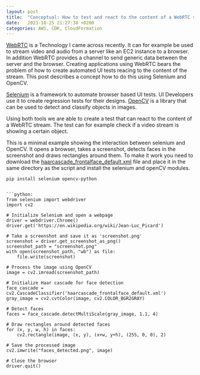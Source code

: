 ```yaml
---
layout: post
title:  "Conceptual: How to test and react to the content of a WebRTC stream"
date:   2023-10-25 21:27:38 +0200
categories: AWS, CDK, CloudFormation
---
```


[WebRTC](https://webrtc.org/) is a Technology I came across recently. It can for example be used to stream video and audio from a server like an EC2 instance to a browser. In addition WebRTC provides a channel to send generic data between the server and the browser. Creating applications using WebRTC bears the problem of how to create automated UI tests reacing to the content of the stream. This post describes a concept how to do this using Selenium and OpenCV. 

[Selenium](https://www.selenium.dev/) is a framework to automate browser based UI tests. UI Developers use it to create regression tests for their designs. [OpenCV](https://opencv.org/) is a library that can be used to detect and classify objects in images. 

Using both tools we are able to create a test that can react to the content of a WebRTC stream. The test can for example check if a video stream is showing a certain object. 

This is a minimal example showing the interaction between selenium and OpenCV. It opens a browser, takes a screenshot, detects faces in the screenshot and draws rectangles around them. To make it work you need to download the [haarcascade_frontalface_default.xml](https://raw.githubusercontent.com/kipr/opencv/master/data/haarcascades/haarcascade_frontalface_default.xml) file and place it in the same directory as the script and install the selenium and openCV modules.

```bash:
pip install selenium opencv-python


```python:
from selenium import webdriver
import cv2

# Initialize Selenium and open a webpage
driver = webdriver.Chrome()
driver.get('https://en.wikipedia.org/wiki/Jean-Luc_Picard')

# Take a screenshot and save it as 'screenshot.png'
screenshot = driver.get_screenshot_as_png()
screenshot_path = "screenshot.png"
with open(screenshot_path, "wb") as file:
    file.write(screenshot)

# Process the image using OpenCV
image = cv2.imread(screenshot_path)

# Initialize Haar cascade for face detection
face_cascade = cv2.CascadeClassifier('haarcascade_frontalface_default.xml')
gray_image = cv2.cvtColor(image, cv2.COLOR_BGR2GRAY)

# Detect faces
faces = face_cascade.detectMultiScale(gray_image, 1.1, 4)

# Draw rectangles around detected faces
for (x, y, w, h) in faces:
    cv2.rectangle(image, (x, y), (x+w, y+h), (255, 0, 0), 2)

# Save the processed image
cv2.imwrite("faces_detected.png", image)

# Close the browser
driver.quit()
```
